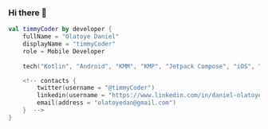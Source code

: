 ### Hi there 👋

```kotlin
val timmyCoder by developer {
    fullName = "Olatoye Daniel"
    displayName = "timmyCoder"
    role = Mobile Developer
    
    tech("Kotlin", "Android", "KMM", "KMP", "Jetpack Compose", "iOS", "SwiftUI", "Go")

    <!-- contacts {
        twitter(username = "@timmyCoder")
        linkedin(username = "https://www.linkedin.com/in/daniel-olatoye/")
        email(address = "olatoyedan@gmail.com")
    }  -->
}
```

<!--
**timmyCoder/timmyCoder** is a ✨ _special_ ✨ repository because its `README.md` (this file) appears on your GitHub profile.

Here are some ideas to get you started:

- 🔭 I’m currently working on ...
- 🌱 I’m currently learning ...
- 👯 I’m looking to collaborate on ...
- 🤔 I’m looking for help with ...
- 💬 Ask me about ...
- 📫 How to reach me: ...
- 😄 Pronouns: ...
- ⚡ Fun fact: ...
-->
